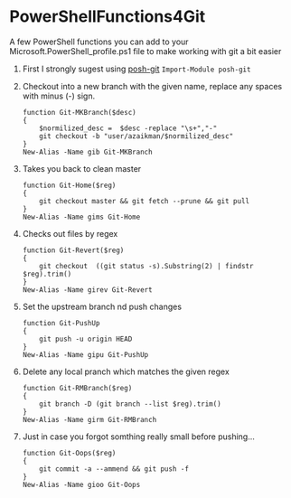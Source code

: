 # PowerShellFunctions4Git
A few PowerShell functions you can add to your Microsoft.PowerShell_profile.ps1 file to make working with git a bit easier

1. First I strongly sugest using [ posh-git](https://github.com/dahlbyk/posh-git)
	```Import-Module posh-git```
	
1. Checkout into a new branch with the given name, replace any spaces with minus (-) sign. 
	```
	function Git-MKBranch($desc)
	{
		$normilized_desc =  $desc -replace "\s+","-" 
		git checkout -b "user/azaikman/$normilized_desc"
	}
	New-Alias -Name gib Git-MKBranch
	```
	
1. Takes you back to clean master
	```
	function Git-Home($reg)
	{
		git checkout master && git fetch --prune && git pull
	}
	New-Alias -Name gims Git-Home	 
	```

1. Checks out files by regex
	```
	function Git-Revert($reg)
	{
		git checkout  ((git status -s).Substring(2) | findstr $reg).trim()
	}
	New-Alias -Name girev Git-Revert	 
	```

1. Set the upstream branch nd push changes
	```
	function Git-PushUp
	{
		git push -u origin HEAD
	}
	New-Alias -Name gipu Git-PushUp
	```
	
1. Delete any local pranch which matches the given regex
	```
	function Git-RMBranch($reg)
	{
		git branch -D (git branch --list $reg).trim()
	}
	New-Alias -Name girm Git-RMBranch
	```
	
1. Just in case you forgot somthing really small before pushing...
	```
	function Git-Oops($reg)
	{
		git commit -a --ammend && git push -f 
	}
	New-Alias -Name gioo Git-Oops
	```
	
